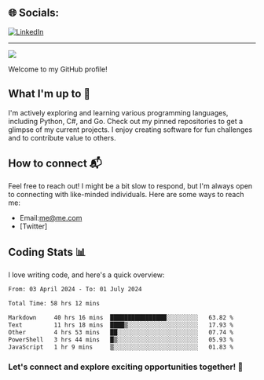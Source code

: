 
## 🌐 Socials:
[![LinkedIn](https://img.shields.io/badge/LinkedIn-%230077B5.svg?logo=linkedin&logoColor=white)](https://linkedin.com/in/heizendev)

---
[![](https://visitcount.itsvg.in/api?id=heizendev&icon=0&color=0)](https://visitcount.itsvg.in)

<!-- Proudly created with GPRM ( https://gprm.itsvg.in ) -->

Welcome to my GitHub profile!

## What I'm up to 🚀

I'm actively exploring and learning various programming languages, including Python, C#, and Go. Check out my pinned repositories to get a glimpse of my current projects. I enjoy creating software for fun challenges and to contribute value to others.

## How to connect 📬

Feel free to reach out! I might be a bit slow to respond, but I'm always open to connecting with like-minded individuals. Here are some ways to reach me:


- Email:[me@me.com](mailto:me@)
- [Twitter]

## Coding Stats 📊

I love writing code, and here's a quick overview:

<!--START_SECTION:waka-->

```txt
From: 03 April 2024 - To: 01 July 2024

Total Time: 58 hrs 12 mins

Markdown     40 hrs 16 mins  ████████████████░░░░░░░░░   63.82 %
Text         11 hrs 18 mins  ████▒░░░░░░░░░░░░░░░░░░░░   17.93 %
Other        4 hrs 53 mins   ██░░░░░░░░░░░░░░░░░░░░░░░   07.74 %
PowerShell   3 hrs 44 mins   █▒░░░░░░░░░░░░░░░░░░░░░░░   05.93 %
JavaScript   1 hr 9 mins     ▒░░░░░░░░░░░░░░░░░░░░░░░░   01.83 %
```

<!--END_SECTION:waka-->

### Let's connect and explore exciting opportunities together! 🚀
